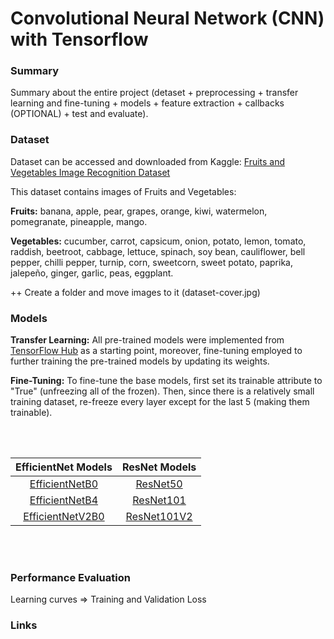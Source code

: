 
# **Convolutional Neural Network (CNN) with Tensorflow**


### **Summary**
Summary about the entire project (detaset + preprocessing + transfer learning and fine-tuning + models + feature extraction + callbacks (OPTIONAL) + test and evaluate).


### **Dataset**
Dataset can be accessed and downloaded from Kaggle: [Fruits and Vegetables Image Recognition Dataset](https://www.kaggle.com/datasets/kritikseth/fruit-and-vegetable-image-recognition)

This dataset contains images of Fruits and Vegetables:

**Fruits:** banana, apple, pear, grapes, orange, kiwi, watermelon, pomegranate, pineapple, mango.

**Vegetables:** cucumber, carrot, capsicum, onion, potato, lemon, tomato, raddish, beetroot, cabbage, lettuce, spinach, soy bean, cauliflower, bell pepper, chilli pepper, turnip, corn, sweetcorn, sweet potato, paprika, jalepeño, ginger, garlic, peas, eggplant.

++ Create a folder and move images to it (dataset-cover.jpg)


### **Models**

**Transfer Learning:** All pre-trained models were implemented from [TensorFlow Hub](https://www.tensorflow.org/hub) as a starting point, moreover, fine-tuning employed to further training the pre-trained models by updating its weights.

**Fine-Tuning:** To fine-tune the base models, first set its trainable attribute to "True" (unfreezing all of the frozen). Then, since there is a relatively small training dataset, re-freeze every layer except for the last 5 (making them trainable).

<br />
<br />

| EfficientNet Models   | ResNet Models     |
| :--:                  | :--:              |
| [EfficientNetB0](https://github.com/Nimausfi/CNN_TensorFlow/blob/main/EfficientNetB0_Model.ipynb)        | [ResNet50](https://github.com/Nimausfi/CNN_TensorFlow/blob/main/ResNet50_Model.ipynb)          |
| [EfficientNetB4](https://github.com/Nimausfi/CNN_TensorFlow/blob/main/EfficientNetB4_Model.ipynb)        | [ResNet101](https://github.com/Nimausfi/CNN_TensorFlow/blob/main/ResNet101_Model.ipynb)         |
| [EfficientNetV2B0](https://github.com/Nimausfi/CNN_TensorFlow/blob/main/EfficientNetV2B0_Model.ipynb)      | [ResNet101V2](https://github.com/Nimausfi/CNN_TensorFlow/blob/main/ResNet101V2_Model.ipynb)       |


<br />
<br />


### **Performance Evaluation**

Learning curves => Training and Validation Loss


### **Links**



